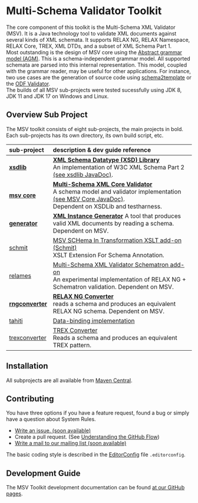 # Multi-Schema Validator Toolkit

The core component of this toolkit is the Multi-Schema XML Validator (MSV). It is a Java technology tool to validate XML documents against several kinds of XML schemata. It supports RELAX NG, RELAX Namespace, RELAX Core, TREX, XML DTDs, and a subset of XML Schema Part 1.
<br/>
Most outstanding is the design of MSV core using the [Abstract grammar model (AGM)](https://xmlark.github.io/msv/nativeAPI.html). This is a schema-independent grammar model. All supported schemata are parsed into this internal representation. This model, coupled with the grammar reader, may be useful for other applications. For instance, two use cases are the generation of source code using [schema2template](https://tdf.github.io/odftoolkit/generator/index.html) or the [ODF Validator](https://tdf.github.io/odftoolkit/conformance/ODFValidator.html).
<br/>The builds of all MSV sub-projects were tested sucessfully using JDK 8, JDK 11 and JDK 17 on Windows and Linux.

## Overview Sub Project

The MSV toolkit consists of eight sub-projects, the main projects in bold. Each sub-projects has its own directory, its own build script, etc.

| sub-project       | description & dev guide reference                                                                                                    |
|:------------------|:-------------------------------------------------------------------------------------------------------------------------------------------|
| **[xsdlib](./xsdlib)**        | **[XML Schema Datatype (XSD) Library](./docs/xsdlib/README.md)**<br/>An implementation of W3C XML Schema Part 2 [(see xsdlib JavaDoc)](https://xmlark.github.io/msv/xsdlib/api/index.html). |
| **[msv core](./msv)**      | **[Multi-Schema XML Core Validator](./docs/core/index.html)**<br/>A schema model and validator implementation [(see MSV Core JavaDoc)](https://xmlark.github.io/msv/core/api/index.html).</br>Dependent on XSDLib and testharness.                       |
| **[generator](./generator/)**     | **[XML Instance Generator](./docs/generator/README.md)** A tool that produces valid XML documents by reading a schema. Dependent on MSV.                                 |
| [schmit](./schmit/)            | [MSV SCHema In Transformation XSLT add-on (Schmit)](./docs/schmit/readme.html)<br/>XSLT Extension For Schema Annotation.                                            |
| [relames](./relames/)           | [Multi-Schema XML Validator Schematron add-on](./docs/relames/README.md)<br/>An experimental implementation of RELAX NG + Schematron validation. Dependent on MSV. |
| **[rngconverter](./rngconverter/)**  | **[RELAX NG Converter](./docs/rngconverter/README.md)**<br/>reads a schema and produces an equivalent RELAX NG schema. Dependent on MSV.                                    |
| [tahiti](./tahiti/)            | [Data-binding implementation](./docs/tahiti/README.md)                                                                                         |
| [trexconverter](./trexconverter/)     | [TREX Converter](./docs/trexconverter/README.md)<br/>Reads a schema and produces an equivalent TREX pattern.                        |

## Installation

All subprojects are all available from
[Maven Central](https://search.maven.org/search?q=g:net.java.dev.msv).

## Contributing

You have three options if you have a feature request, found a bug or
simply have a question about System Rules.

* [Write an issue. (soon available)](https://github.com/xmlark/msv/issues/new)
* Create a pull request. (See [Understanding the GitHub Flow](https://guides.github.com/introduction/flow/index.html))
* [Write a mail to our mailing list (soon available)](mailto:svanteschubert@apache.org)

The basic coding style is described in the
[EditorConfig](http://editorconfig.org/) file `.editorconfig`.

## Development Guide

The MSV Toolkit development documentation can be found [at our GitHub pages](https://xmlark.github.io/msv/).</br>
